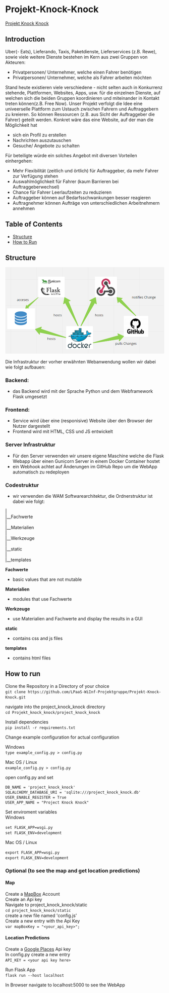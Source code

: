 # Projekt-Knock-Knock


[Projekt Knock Knock](http://speicher-stadt.synology.me:9003)


## Introduction

Uber(- Eats), Lieferando, Taxis, Paketdienste, Lieferservices (z.B. Rewe), sowie viele weitere Dienste bestehen im Kern aus zwei Gruppen von Akteuren:  
- Privatpersonen/ Unternehmer, welche einen Fahrer benötigen  
- Privatpersonen/ Unternehmer, welche als Fahrer arbeiten möchten

Stand heute existieren viele verschiedene - nicht selten auch in Konkurrenz stehende, Plattformen, Websites, Apps, usw. für die einzelnen Dienste, auf welchen sich die beiden Gruppen koordinieren und miteinander in Kontakt treten können(z.B. Free Now). Unser Projekt verfolgt die Idee eine univeerselle Plattform zum Ustauch zwischen Fahrern und Auftraggebern zu kreieren. So können Ressourcen (z.B. aus Sicht der Auftraggeber die Fahrer) geteilt werden. Konkret wäre das eine Website, auf der man die Möglichkeit hat  
- sich ein Profil zu erstellen  
- Nachrichten auszutauschen  
- Gesuche/ Angebote zu schalten

Für beteiligte würde ein solches Angebot mit diversen Vorteilen einhergehen:  
- Mehr Flexibilität (zeitlich und örtlich) für Auftraggeber, da mehr Fahrer zur Verfügung stehen  
- Auswahlmöglichkeit für Fahrer (kaum Barrieren bei Auftraggeberwechsel)  
- Chance für Fahrer Leerlaufzeiten zu reduzieren  
- Auftraggeber können auf Bedarfsschwankungen besser reagieren  
- Auftragnehmer können Aufträge von unterschiedlichen Arbeitnehmern annehmen


## Table of Contents  

- [Structure](#Structure)
- [How to Run](#How-to-run)

## Structure


![architecture](architecture.png)

Die Infrastruktur der vorher erwähnten Webanwendung wollen wir dabei wie folgt aufbauen:  

### Backend:   
- das Backend wird mit der Sprache Python und dem Webframework Flask umgesetzt  

### Frontend:
- Service wird über eine (responisive) Website über den Browser der Nutzer dargestellt  
- Frontend wird mit HTML, CSS und JS entwickelt

### Server Infrastruktur  
- Für den Server verwenden wir unsere eigene Maschine welche die Flask Webapp über einen Gunicorn Server in einem Docker Container hostet  
- ein Webhook achtet auf Änderungen im GitHub Repo um die WebApp automatisch zu redeployen

### Codestruktur

- wir verwenden die WAM Softwarearchitektur, die Ordnerstruktur ist dabei wie folgt:  

|  
|__Fachwerte  
|  
|__Materialien  
|  
|__Werkzeuge  
|  
|__static  
|  
|__templates  

**Fachwerte**  
- basic values that are not mutable

**Materialien**  
- modules that use Fachwerte  

**Werkzeuge**  
- use Materialien and Fachwerte and display the results in a GUI  

**static**
- contains css and js files  

**templates**  
- contains html files  

## How to run  


Clone the Repository in a Directory of your choice  
`git clone https://github.com/LPaaS-WiInf-Projektgruppe/Projekt-Knock-Knock.git`  

navigate into the project_knock_knock directory  
`cd Projekt_knock_knock/project_knock_knock`  

Install dependencies  
`pip install -r requirements.txt`

Change example configuration for actual configuration  

Windows  
`type example_config.py > config.py`  

Mac OS / Linux  
`example_config.py > config.py`  

 open config.py and set  

```
DB_NAME = 'project_knock_knock'  
SQLALCHEMY_DATABASE_URI = 'sqlite:///project_knock_knock.db'  
USER_ENABLE_REGISTER = True
USER_APP_NAME = "Project Knock Knock"  
```

Set enviroment variables  
Windows  

`set FLASK_APP=wsgi.py`  
`set FLASK_ENV=development`

Mac OS / Linux 

`export FLASK_APP=wsgi.py`  
`export FLASK_ENV=development`  

### Optional (to see the map and get location predictions)  
#### Map  
Create a [MapBox](https://www.mapbox.com/) Account  
Create an Api key  
Navigate to project_knock_knock/static  
`cd project_knock_knock/static`  
create a new file named 'config.js'  
Create a new entry with the Api Key  
`var mapBoxKey = "<your_api_key>";`  

#### Location Predictions  
Create a [Google Places](https://console.cloud.google.com/google/maps-apis/api-list) Api key  
In config.py create a new entry  
`API_KEY = <your api key here>`  

Run Flask App  
`flask run --host localhost`  

In Browser navigate to localhost:5000 to see the WebApp
